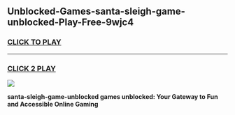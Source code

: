 
## Unblocked-Games-santa-sleigh-game-unblocked-Play-Free-9wjc4
<h3>
<a href="https://premium76.site?title=santa-sleigh-game-unblocked&ref=23A">CLICK TO PLAY</a></h3>
<hr>

<h3>
<a href="https://premium76.site?title=santa-sleigh-game-unblocked&ref=23A">CLICK 2 PLAY</a>
  
</h3>

<a href="https://premium76.site?title=santa-sleigh-game-unblocked&ref=23A"><img src="https://clearcache.store/games.png"></a>


**santa-sleigh-game-unblocked games unblocked: Your Gateway to Fun and Accessible Online Gaming**
